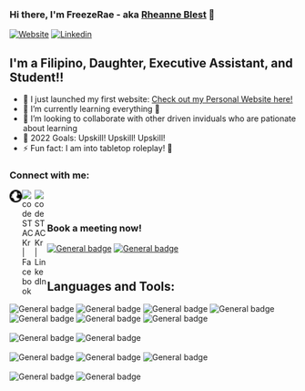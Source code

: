 ### Hi there, I'm FreezeRae - aka [Rheanne Blest](https://rheannerazo.com/) 👋
[![Website](https://img.shields.io/website?label=rheannerazo.com&style=for-the-badge&url=https://rheannerazo.com/)](https://rheannerazo.com/)
[![Linkedin](https://img.shields.io/badge/LinkedIn-0077B5?style=for-the-badge&logo=linkedin&logoColor=white
)](https://www.linkedin.com/in/rheannerazo/)

## I'm a Filipino, Daughter, Executive Assistant, and Student!!

- 🔭 I just launched my first website: [Check out my Personal Website here!](https://rheannerazo.com/)
- 🌱 I’m currently learning everything 🤣
- 👯 I’m looking to collaborate with other driven inviduals who are pationate about learning
- 🥅 2022 Goals: Upskill! Upskill! Upskill!
- ⚡ Fun fact: I am into tabletop roleplay! 🎲

### Connect with me:
[<img align="left" alt="codeSTACKr.com" width="22px" src="https://raw.githubusercontent.com/iconic/open-iconic/master/svg/globe.svg" />](https://rheannerazo.com/)
[<img align="left" alt="codeSTACKr | Facebook" width="22px" src="https://cdn.jsdelivr.net/npm/simple-icons@v3/icons/facebook.svg" />](https://fb.me/RheanneVA)
[<img align="left" alt="codeSTACKr | LinkedIn" width="22px" src="https://cdn.jsdelivr.net/npm/simple-icons@v3/icons/linkedin.svg" />](https://www.linkedin.com/in/rheanne-blest-razo/)
<br />
<br />
### Book a meeting now!
[![General badge](https://img.shields.io/badge/Zoom-2D8CFF?style=for-the-badge&logo=zoom&logoColor=white)](https://calendly.com/rheannerazo/meet)
[![General badge](https://img.shields.io/badge/WhatsApp-25D366?style=for-the-badge&logo=whatsapp&logoColor=white)](http://wa.me/639453814699)
<br />
<br />
## Languages and Tools:
![General badge](https://img.shields.io/badge/Amazon_AWS-232F3E?style=for-the-badge&logo=amazon-aws&logoColor=white)
![General badge](https://img.shields.io/badge/Google_Cloud-4285F4?style=for-the-badge&logo=google-cloud&logoColor=white)
![General badge](https://img.shields.io/badge/Microsoft-666666?style=for-the-badge&logo=microsoft&logoColor=white)
![General badge](https://img.shields.io/badge/Microsoft_Excel-217346?style=for-the-badge&logo=microsoft-excel&logoColor=white)
![General badge](https://img.shields.io/badge/Microsoft_PowerPoint-B7472A?style=for-the-badge&logo=microsoft-powerpoint&logoColor=white)
![General badge](https://img.shields.io/badge/Microsoft_Office-D83B01?style=for-the-badge&logo=microsoft-office&logoColor=white)
![General badge](https://img.shields.io/badge/Microsoft_Word-2B579A?style=for-the-badge&logo=microsoft-word&logoColor=white)
<br />
<br />
![General badge](https://img.shields.io/badge/HTML-239120?style=for-the-badge&logo=html5&logoColor=white)
![General badge](https://img.shields.io/badge/Markdown-000000?style=for-the-badge&logo=markdown&logoColor=white)
<br />
<br />
![General badge](https://aleen42.github.io/badges/src/photoshop.svg)
![General badge](https://aleen42.github.io/badges/src/illustrator.svg)
![General badge](https://aleen42.github.io/badges/src/dreamweaver.svg)
<br />
<br />
![General badge](https://img.shields.io/badge/Windows-0078D6?style=for-the-badge&logo=windows&logoColor=white)
![General badge](https://img.shields.io/badge/Intel-Core_i5_10th-0071C5?style=for-the-badge&logo=intel&logoColor=white)
<br />
